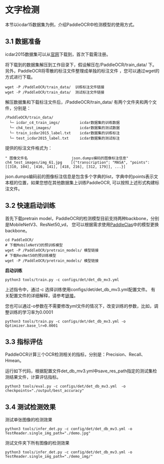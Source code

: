 # 文字检测

本节以icdar15数据集为例，介绍PaddleOCR中检测模型的使用方式。

## 3.1 数据准备
icdar2015数据集可以从[官网](https://rrc.cvc.uab.es/?ch=4&com=downloads)下载到，首次下载需注册。

将下载到的数据集解压到工作目录下，假设解压在/PaddleOCR/train_data/ 下。另外，PaddleOCR将零散的标注文件整理成单独的标注文件
，您可以通过wget的方式进行下载。
```
wget -P /PaddleOCR/train_data/  训练标注文件链接
wget -P /PaddleOCR/train_data/  测试标注文件链接
```

解压数据集和下载标注文件后，/PaddleOCR/train_data/ 有两个文件夹和两个文件，分别是：
```
/PaddleOCR/train_data/  
  └─ icdar_c4_train_imgs/         icdar数据集的训练数据
  └─ ch4_test_images/             icdar数据集的测试数据
  └─ train_icdar2015_label.txt    icdar数据集的训练标注
  └─ test_icdar2015_label.txt     icdar数据集的测试标注
```

提供的标注文件格式为：
```
" 图像文件名                    json.dumps编码的图像标注信息"
ch4_test_images/img_61.jpg    [{"transcription": "MASA", "points": [[310, 104], [416, 141], [418, 216], [312, 179]], ...}]
```
json.dumps编码前的图像标注信息是包含多个字典的list，字典中的points表示文本框的位置，如果您想在其他数据集上训练PaddleOCR,
可以按照上述形式构建标注文件。


## 3.2 快速启动训练

首先下载pretrain model，PaddleOCR的检测模型目前支持两种backbone，分别是MobileNetV3、ResNet50_vd，
您可以根据需求使用[PaddleClas](https://github.com/PaddlePaddle/PaddleClas/tree/master/ppcls/modeling/architectures)中的模型更换backbone。
```
cd PaddleOCR/
# 下载MobileNetV3的预训练模型
wget -P /PaddleOCR/pretrain_models/ 模型链接
# 下载ResNet50的预训练模型
wget -P /PaddleOCR/pretrain_models/ 模型链接
```

**启动训练**
```
python3 tools/train.py -c configs/det/det_db_mv3.yml
```

上述指令中，通过-c 选择训练使用configs/det/det_db_mv3.yml配置文件。
有关配置文件的详细解释，请参考[链接]()。

您也可以通过-o参数在不需要修改yml文件的情况下，改变训练的参数，比如，调整训练的学习率为0.0001
```
python3 tools/train.py -c configs/det/det_db_mv3.yml -o Optimizer.base_lr=0.0001
```

## 3.3 指标评估

PaddleOCR计算三个OCR检测相关的指标，分别是：Precision、Recall、Hmean。

运行如下代码，根据配置文件det_db_mv3.yml中save_res_path指定的测试集检测结果文件，计算评估指标。

```
python3 tools/eval.py -c configs/det/det_db_mv3.yml  -o checkpoints="./output/best_accuracy"
```

## 3.4 测试检测效果

测试单张图像的检测效果
```
python3 tools/infer_det.py -c config/det/det_db_mv3.yml -o TestReader.single_img_path="./demo.jpg"
```

测试文件夹下所有图像的检测效果
```
python3 tools/infer_det.py -c config/det/det_db_mv3.yml -o TestReader.single_img_path="./demo_img/"
```
